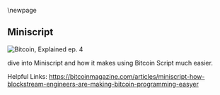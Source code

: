 \newpage
## Miniscript

![Bitcoin, Explained ep. 4](qr/04.png)

dive into Miniscript and how it makes using Bitcoin Script much easier.

Helpful Links: https://bitcoinmagazine.com/articles/miniscript-how-blockstream-engineers-are-making-bitcoin-programming-easyer
